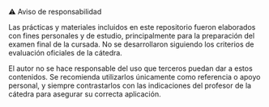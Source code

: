 ⚠️ Aviso de responsabilidad

Las prácticas y materiales incluidos en este repositorio fueron elaborados con fines personales y de estudio, principalmente para la preparación del examen final de la cursada. No se desarrollaron siguiendo los criterios de evaluación oficiales de la cátedra.

El autor no se hace responsable del uso que terceros puedan dar a estos contenidos. Se recomienda utilizarlos únicamente como referencia o apoyo personal, y siempre contrastarlos con las indicaciones del profesor de la cátedra para asegurar su correcta aplicación.
